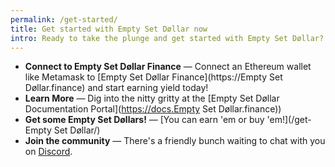```yaml
---
permalink: /get-started/
title: Get started with Empty Set Døllar now
intro: Ready to take the plunge and get started with Empty Set Døllar? Here are some next steps...
---
```


- **Connect to Empty Set Døllar Finance** — Connect an Ethereum wallet like Metamask to [Empty Set Døllar Finance](https://Empty Set Døllar.finance) and start earning yield today!
- **Learn More** — Dig into the nitty gritty at the [Empty Set Døllar Documentation Portal](https://docs.Empty Set Døllar.finance))
- **Get some Empty Set Døllars!** — [You can earn 'em or buy 'em!](/get-Empty Set Døllar/)
- **Join the community** — There's a friendly bunch waiting to chat with you on [Discord](http://discord.gg/gR85hmC).
